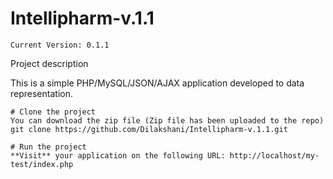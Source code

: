 # Intellipharm-v.1.1
```
Current Version: 0.1.1
```

Project description

This is a simple PHP/MySQL/JSON/AJAX application developed to data representation.

```
# Clone the project
You can download the zip file (Zip file has been uploaded to the repo)
git clone https://github.com/Dilakshani/Intellipharm-v.1.1.git

# Run the project
**Visit** your application on the following URL: http://localhost/my-test/index.php

